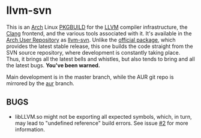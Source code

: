 # llvm-svn

This is an [Arch](https://www.archlinux.org/) Linux [PKGBUILD](https://wiki.archlinux.org/index.php/Makepkg) for the [LLVM](http://llvm.org/) compiler infrastructure, the [Clang](http://clang.llvm.org/) frontend, and the various tools associated with it. It's available in the [Arch User Repository](https://wiki.archlinux.org/index.php/Arch_User_Repository) as [llvm-svn](https://aur.archlinux.org/pkgbase/llvm-svn/). Unlike the [official package](https://www.archlinux.org/packages/?sort=&repo=Extra&q=llvm-libs&maintainer=&flagged=), which provides the latest stable release, this one builds the code straight from the SVN source repository, where development is constantly taking place. Thus, it brings all the latest bells and whistles, but also tends to bring and all the latest bugs. __You've been warned.__

Main development is in the master branch, while the AUR git repo is mirrored by the [aur](https://github.com/kerberizer/llvm-svn/tree/aur) branch.

## BUGS

* libLLVM.so might not be exporting all expected symbols, which, in turn, may lead to "undefined reference" build errors. See issue [#2](https://github.com/kerberizer/llvm-svn/issues/2) for more information.
